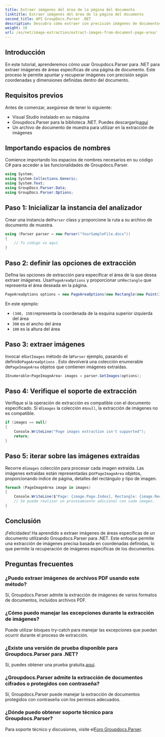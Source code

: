 ```yaml
---
title: Extraer imágenes del área de la página del documento
linktitle: Extraer imágenes del área de la página del documento
second_title: API GroupDocs.Parser .NET
description: Descubra cómo extraer con precisión imágenes de documentos utilizando Groupdocs.Parser para .NET. Aprenda a apuntar a áreas específicas para una extracción de imágenes precisa.
weight: 10
url: /es/net/image-extraction/extract-images-from-document-page-area/
---
```

## Introducción
En este tutorial, aprenderemos cómo usar Groupdocs.Parser para .NET para extraer imágenes de áreas específicas de una página de documento. Este proceso le permite apuntar y recuperar imágenes con precisión según coordenadas y dimensiones definidas dentro del documento.
## Requisitos previos
Antes de comenzar, asegúrese de tener lo siguiente:
- Visual Studio instalado en su máquina
-  Groupdocs.Parser para la biblioteca .NET. Puedes descargarlo[aquí](https://releases.groupdocs.com/parser/net/)
- Un archivo de documento de muestra para utilizar en la extracción de imágenes
## Importando espacios de nombres
Comience importando los espacios de nombres necesarios en su código C# para acceder a las funcionalidades de Groupdocs.Parser.
```csharp
using System;
using System.Collections.Generic;
using System.Text;
using GroupDocs.Parser.Data;
using GroupDocs.Parser.Options;
```
## Paso 1: Inicializar la instancia del analizador
 Crear una instancia del`Parser` class y proporcione la ruta a su archivo de documento de muestra.
```csharp
using (Parser parser = new Parser("YourSampleFile.docx"))
{
    // Tu código va aquí
}
```
## Paso 2: definir las opciones de extracción
 Defina las opciones de extracción para especificar el área de la que desea extraer imágenes. Usar`PageAreaOptions` y proporcionar un`Rectangle` que representa el área deseada en la página.
```csharp
PageAreaOptions options = new PageAreaOptions(new Rectangle(new Point(340, 150), new Size(300, 100)));
```
En este ejemplo:
- `(340, 150)`representa la coordenada de la esquina superior izquierda del área
- `300` es el ancho del área
- `100` es la altura del área
## Paso 3: extraer imágenes
 Invocar el`GetImages` método de la`Parser` ejemplo, pasando el definido`PageAreaOptions` . Esto devolverá una colección enumerable de`PageImageArea` objetos que contienen imágenes extraídas.
```csharp
IEnumerable<PageImageArea> images = parser.GetImages(options);
```
## Paso 4: Verifique el soporte de extracción
 Verifique si la operación de extracción es compatible con el documento especificado. Si el`images` la colección es`null`, la extracción de imágenes no es compatible.
```csharp
if (images == null)
{
    Console.WriteLine("Page images extraction isn't supported");
    return;
}
```
## Paso 5: iterar sobre las imágenes extraídas
 Recorre el`images` colección para procesar cada imagen extraída. Las imágenes extraídas están representadas por`PageImageArea` objetos, proporcionando índice de página, detalles del rectángulo y tipo de imagen.
```csharp
foreach (PageImageArea image in images)
{
    Console.WriteLine($"Page: {image.Page.Index}, Rectangle: {image.Rectangle}, Type: {image.FileType}");
    // Se puede realizar un procesamiento adicional con cada imagen.
}
```
## Conclusión
¡Felicidades! Ha aprendido a extraer imágenes de áreas específicas de un documento utilizando Groupdocs.Parser para .NET. Este enfoque permite una extracción de imágenes precisa basada en coordenadas definidas, lo que permite la recuperación de imágenes específicas de los documentos.

## Preguntas frecuentes
### ¿Puedo extraer imágenes de archivos PDF usando este método?
Sí, Groupdocs.Parser admite la extracción de imágenes de varios formatos de documentos, incluidos archivos PDF.
### ¿Cómo puedo manejar las excepciones durante la extracción de imágenes?
Puede utilizar bloques try-catch para manejar las excepciones que puedan ocurrir durante el proceso de extracción.
### ¿Existe una versión de prueba disponible para Groupdocs.Parser para .NET?
 Sí, puedes obtener una prueba gratuita.[aquí](https://releases.groupdocs.com/).
### ¿Groupdocs.Parser admite la extracción de documentos cifrados o protegidos con contraseña?
Sí, Groupdocs.Parser puede manejar la extracción de documentos protegidos con contraseña con los permisos adecuados.
### ¿Dónde puedo obtener soporte técnico para Groupdocs.Parser?
 Para soporte técnico y discusiones, visite el[Foro Groupdocs.Parser](https://forum.groupdocs.com/c/parser/17).